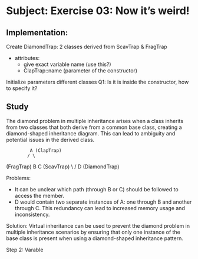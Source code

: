 # Subject: Exercise 03: Now it’s weird!

## Implementation:

Create DiamondTrap: 
2 classes derived from ScavTrap & FragTrap
- attributes: 
    - give exact variable name (use this?)
    - ClapTrap::name (parameter of the constructor)

Initialize parameters different classes
Q1: Is it is inside the constructor, how to specify it?

## Study

The diamond problem in multiple inheritance arises when a class inherits from two classes 
that both derive from a common base class, creating a diamond-shaped inheritance diagram. 
This can lead to ambiguity and potential issues in the derived class.


             A (ClapTrap)
            / \
(FragTrap) B   C (ScavTrap)
            \ /
             D (DiamondTrap)

Problems:
- It can be unclear which path (through B or C) should be followed to access the member.
- D would contain two separate instances of A: one through B and another through C. 
This redundancy can lead to increased memory usage and inconsistency.

Solution:
Virtual inheritance can be used to prevent the diamond problem in multiple inheritance scenarios 
by ensuring that only one instance of the base class is present when using a diamond-shaped 
inheritance pattern.


Step 2: Varable 